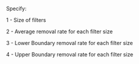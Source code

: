 Specify: 

1 - Size of filters

2 - Average removal rate for each filter size

3 - Lower Boundary removal rate for each filter size

4 - Upper Boundary removal rate for each filter size
